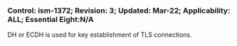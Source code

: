 ### Control: ism-1372; Revision: 3; Updated: Mar-22; Applicability: ALL; Essential Eight:N/A
<p>DH or ECDH is used for key establishment of TLS connections.</p>